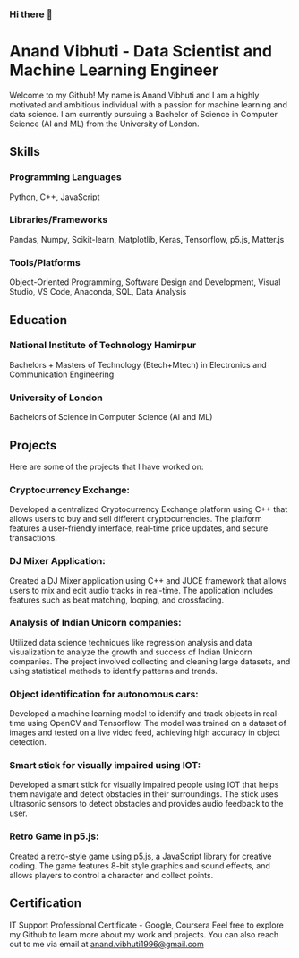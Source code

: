 ### Hi there 👋

# Anand Vibhuti - Data Scientist and Machine Learning Engineer
Welcome to my Github! My name is Anand Vibhuti and I am a highly motivated and ambitious individual with a passion for machine learning and data science. I am currently pursuing a Bachelor of Science in Computer Science (AI and ML) from the University of London.

## Skills
### Programming Languages
 Python, C++, JavaScript
### Libraries/Frameworks
Pandas, Numpy, Scikit-learn, Matplotlib, Keras, Tensorflow, p5.js, Matter.js
### Tools/Platforms
Object-Oriented Programming, Software Design and Development, Visual Studio, VS Code, Anaconda, SQL, Data Analysis
## Education
### National Institute of Technology Hamirpur
Bachelors + Masters of Technology (Btech+Mtech) in Electronics and Communication Engineering 
### University of London
Bachelors of Science in Computer Science (AI and ML)
## Projects
Here are some of the projects that I have worked on:

### Cryptocurrency Exchange:
Developed a centralized Cryptocurrency Exchange platform using C++ that allows users to buy and sell different cryptocurrencies. The platform features a user-friendly interface, real-time price updates, and secure transactions.
### DJ Mixer Application:
Created a DJ Mixer application using C++ and JUCE framework that allows users to mix and edit audio tracks in real-time. The application includes features such as beat matching, looping, and crossfading.
### Analysis of Indian Unicorn companies:
Utilized data science techniques like regression analysis and data visualization to analyze the growth and success of Indian Unicorn companies. The project involved collecting and cleaning large datasets, and using statistical methods to identify patterns and trends.
### Object identification for autonomous cars:
Developed a machine learning model to identify and track objects in real-time using OpenCV and Tensorflow. The model was trained on a dataset of images and tested on a live video feed, achieving high accuracy in object detection.
### Smart stick for visually impaired using IOT:
Developed a smart stick for visually impaired people using IOT that helps them navigate and detect obstacles in their surroundings. The stick uses ultrasonic sensors to detect obstacles and provides audio feedback to the user.
### Retro Game in p5.js:
Created a retro-style game using p5.js, a JavaScript library for creative coding. The game features 8-bit style graphics and sound effects, and allows players to control a character and collect points.
## Certification
IT Support Professional Certificate - Google, Coursera
Feel free to explore my Github to learn more about my work and projects. You can also reach out to me via email at anand.vibhuti1996@gmail.com 
